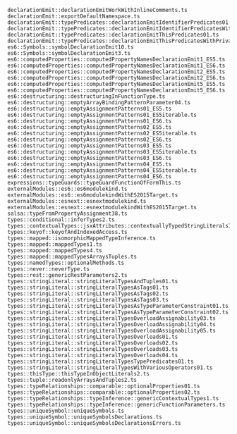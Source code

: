     declarationEmit::declarationEmitWorkWithInlineComments.ts
    declarationEmit::exportDefaultNamespace.ts
    declarationEmit::typePredicates::declarationEmitIdentifierPredicates01.ts
    declarationEmit::typePredicates::declarationEmitIdentifierPredicatesWithPrivateName01.ts
    declarationEmit::typePredicates::declarationEmitThisPredicates01.ts
    declarationEmit::typePredicates::declarationEmitThisPredicatesWithPrivateName01.ts
    es6::Symbols::symbolDeclarationEmit10.ts
    es6::Symbols::symbolDeclarationEmit3.ts
    es6::computedProperties::computedPropertyNamesDeclarationEmit1_ES5.ts
    es6::computedProperties::computedPropertyNamesDeclarationEmit1_ES6.ts
    es6::computedProperties::computedPropertyNamesDeclarationEmit2_ES5.ts
    es6::computedProperties::computedPropertyNamesDeclarationEmit2_ES6.ts
    es6::computedProperties::computedPropertyNamesDeclarationEmit5_ES5.ts
    es6::computedProperties::computedPropertyNamesDeclarationEmit5_ES6.ts
    es6::destructuring::destructuringInFunctionType.ts
    es6::destructuring::emptyArrayBindingPatternParameter04.ts
    es6::destructuring::emptyAssignmentPatterns01_ES5.ts
    es6::destructuring::emptyAssignmentPatterns01_ES5iterable.ts
    es6::destructuring::emptyAssignmentPatterns01_ES6.ts
    es6::destructuring::emptyAssignmentPatterns02_ES5.ts
    es6::destructuring::emptyAssignmentPatterns02_ES5iterable.ts
    es6::destructuring::emptyAssignmentPatterns02_ES6.ts
    es6::destructuring::emptyAssignmentPatterns03_ES5.ts
    es6::destructuring::emptyAssignmentPatterns03_ES5iterable.ts
    es6::destructuring::emptyAssignmentPatterns03_ES6.ts
    es6::destructuring::emptyAssignmentPatterns04_ES5.ts
    es6::destructuring::emptyAssignmentPatterns04_ES5iterable.ts
    es6::destructuring::emptyAssignmentPatterns04_ES6.ts
    expressions::typeGuards::typeGuardFunctionOfFormThis.ts
    externalModules::es6::es6modulekind.ts
    externalModules::es6::es6modulekindWithES2015Target.ts
    externalModules::esnext::esnextmodulekind.ts
    externalModules::esnext::esnextmodulekindWithES2015Target.ts
    salsa::typeFromPropertyAssignment38.ts
    types::conditional::inferTypes2.ts
    types::contextualTypes::jsxAttributes::contextuallyTypedStringLiteralsInJsxAttributes01.tsx
    types::keyof::keyofAndIndexedAccess.ts
    types::mapped::isomorphicMappedTypeInference.ts
    types::mapped::mappedTypes1.ts
    types::mapped::mappedTypes4.ts
    types::mapped::mappedTypesArraysTuples.ts
    types::namedTypes::optionalMethods.ts
    types::never::neverType.ts
    types::rest::genericRestParameters2.ts
    types::stringLiteral::stringLiteralTypesAndTuples01.ts
    types::stringLiteral::stringLiteralTypesAsTags01.ts
    types::stringLiteral::stringLiteralTypesAsTags02.ts
    types::stringLiteral::stringLiteralTypesAsTags03.ts
    types::stringLiteral::stringLiteralTypesAsTypeParameterConstraint01.ts
    types::stringLiteral::stringLiteralTypesAsTypeParameterConstraint02.ts
    types::stringLiteral::stringLiteralTypesOverloadAssignability03.ts
    types::stringLiteral::stringLiteralTypesOverloadAssignability04.ts
    types::stringLiteral::stringLiteralTypesOverloadAssignability05.ts
    types::stringLiteral::stringLiteralTypesOverloads01.ts
    types::stringLiteral::stringLiteralTypesOverloads02.ts
    types::stringLiteral::stringLiteralTypesOverloads03.ts
    types::stringLiteral::stringLiteralTypesOverloads04.ts
    types::stringLiteral::stringLiteralTypesTypePredicates01.ts
    types::stringLiteral::stringLiteralTypesWithVariousOperators01.ts
    types::thisType::thisTypeInObjectLiterals2.ts
    types::tuple::readonlyArraysAndTuples2.ts
    types::typeRelationships::comparable::optionalProperties01.ts
    types::typeRelationships::comparable::optionalProperties02.ts
    types::typeRelationships::typeInference::genericContextualTypes1.ts
    types::typeRelationships::typeInference::genericFunctionParameters.ts
    types::uniqueSymbol::uniqueSymbols.ts
    types::uniqueSymbol::uniqueSymbolsDeclarations.ts
    types::uniqueSymbol::uniqueSymbolsDeclarationsErrors.ts